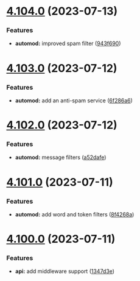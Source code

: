 # [4.104.0](https://github.com/onesoft-sudo/sudobot/compare/v4.103.0...v4.104.0) (2023-07-13)


### Features

* **automod:** improved spam filter ([943f690](https://github.com/onesoft-sudo/sudobot/commit/943f690c3d112cfc763004171b2b630eff428407))



# [4.103.0](https://github.com/onesoft-sudo/sudobot/compare/v4.102.0...v4.103.0) (2023-07-12)


### Features

* **automod:** add an anti-spam service ([6f286a6](https://github.com/onesoft-sudo/sudobot/commit/6f286a6c057bffdb854ded8c4c4d118ad7b8bf1a))



# [4.102.0](https://github.com/onesoft-sudo/sudobot/compare/v4.101.0...v4.102.0) (2023-07-12)


### Features

* **automod:** message filters ([a52dafe](https://github.com/onesoft-sudo/sudobot/commit/a52dafeec7449073f26e4efa25e02618e50ea537))



# [4.101.0](https://github.com/onesoft-sudo/sudobot/compare/v4.100.0...v4.101.0) (2023-07-11)


### Features

* **automod:** add word and token filters ([8f4268a](https://github.com/onesoft-sudo/sudobot/commit/8f4268a6c33dcf738e6a7533e552881b8d382f6c))



# [4.100.0](https://github.com/onesoft-sudo/sudobot/compare/v4.99.0...v4.100.0) (2023-07-11)


### Features

* **api:** add middleware support ([1347d3e](https://github.com/onesoft-sudo/sudobot/commit/1347d3eb739d02c03524e946fa78687f50bdd7da))



